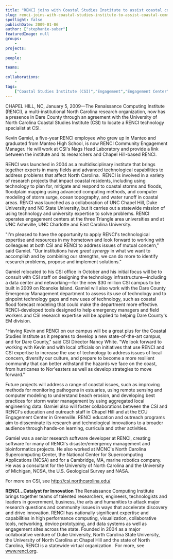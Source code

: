 ```yaml
---
title: "RENCI joins with Coastal Studies Institute to assist coastal communities"
slug: renci-joins-with-coastal-studies-institute-to-assist-coastal-communities
spotlight: false
publishDate: 2009-01-06
author: ["stephanie-suber"]
featuredImage: null
groups:
    - 
projects:
    - 
people:
    - 
teams: 
    - 
collaborations:
    - 
tags:
    ["Coastal Studies Institute (CSI)","Engagement","Engagement Center","Kevin Gamiel","Manteo"]
---
```

CHAPEL HILL, NC, January 5, 2009—The Renaissance Computing Institute (RENCI), a multi-institutional North Carolina research organization, now has a presence in Dare County through an agreement with the University of North Carolina Coastal Studies Institute (CSI) to locate a RENCI technology specialist at CSI.

Kevin Gamiel, a five-year RENCI employee who grew up in Manteo and graduated from Manteo High School, is now RENCI Community Engagement Manager. He will work at CSI's Nags Head Laboratory and provide a link between the institute and its researchers and Chapel Hill-based RENCI.

RENCI was launched in 2004 as a multidisciplinary institute that brings together experts in many fields and advanced technological capabilities to address problems that affect North Carolina.  RENCI is involved in a variety of research projects that impact coastal residents, including using technology to plan for, mitigate and respond to coastal storms and floods, floodplain mapping using advanced computing methods, and computer modeling of storm surge, ocean topography, and water runoff in coastal areas. RENCI was launched as a collaboration of UNC Chapel Hill, Duke University and NC State University, but it carries out a statewide mission of using technology and university expertise to solve problems. RENCI operates engagement centers at the three Triangle area universities and at UNC Asheville, UNC Charlotte and East Carolina University.

"I'm pleased to have the opportunity to apply RENCI's technological expertise and resources in my hometown and look forward to working with colleagues at both CSI and RENCI to address issues of mutual concern," said Gamiel. "Our institutions have <em>great synergy</em> in what we want to accomplish and by combining our strengths, we can do more to identify research problems, propose and implement solutions."

Gamiel relocated to his CSI office in October and his initial focus will be to consult with CSI staff on designing the technology infrastructure—including a data center and networking—for the new $30 million CSI campus to be built in 2009 on Roanoke Island. Gamiel will also work with the Dare County Emergency Management department to assess its use of technology and to pinpoint technology gaps and new uses of technology, such as coastal flood forecast modeling that could make the department more effective.  RENCI-developed tools designed to help emergency managers and field workers and CSI research expertise will be applied to helping Dare County's EM division.

"Having Kevin and RENCI on our campus will be a great plus for the Coastal Studies Institute as it prepares to develop a new state-of-the-art campus, and for Dare County," said CSI Director Nancy White. "We look forward to working with Kevin and with local officials on initiatives that use RENCI and CSI expertise to increase the use of technology to address issues of local concern, diversify our culture, and prepare to become a more resilient community that can better withstand the hazards we face on the coast, from hurricanes to Nor'easters as well as develop strategies to move forward."

Future projects will address a range of coastal issues, such as improving methods for monitoring pathogens in estuaries, using remote sensing and computer modeling to understand beach erosion, and developing best practices for storm water management by using aggregated local engineering data. Gamiel also will foster collaborations between the CSI and RENCI's education and outreach staff in Chapel Hill and at the ECU Engagement Center in Greenville. RENCI education and outreach programs aim to disseminate its research and technological innovations to a broader audience through hands-on learning, curricula and other activities.

Gamiel was a senior research software developer at RENCI, creating software for many of RENCI's disaster/emergency management and bioinformatics projects. He also worked at MCNC's North Carolina Supercomputing Center, the National Center for Supercomputing Applications (NCSA) and for a Cambridge, MA, marine robotics company. He was a consultant for the University of North Carolina and the University of Michigan, NCSA, the U.S. Geological Survey and NASA.

For more on CSI, see <a href="http://csi.northcarolina.edu/" target="_blank">http://csi.northcarolina.edu/</a>

<strong>RENCI…Catalyst for Innovation</strong>
The Renaissance Computing Institute brings together teams of talented researchers, engineers, technologists and leaders in government, business, the arts and humanities to attack major research questions and community issues in ways that accelerate discovery and drive innovation. RENCI has nationally significant expertise and capabilities in high performance computing, visualization, collaborative tools, networking, device prototyping, and data systems as well as engagement sites across the state. Founded in 2004 as a major collaborative venture of Duke University, North Carolina State University, the University of North Carolina at Chapel Hill and the state of North Carolina, RENCI is a statewide virtual organization.  For more, see <a href="https://www.renci.org/">www.renci.org</a>.
